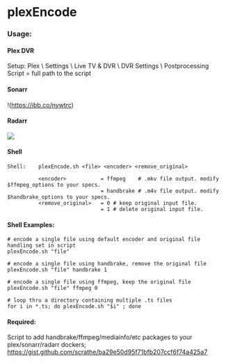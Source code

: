# plexEncode
                            
### Usage:
#### Plex DVR
Setup: Plex \ Settings \ Live TV & DVR \ DVR Settings \ Postprocessing Script = full path to the script
#### Sonarr
!(https://ibb.co/nywtrc)
#### Radarr
![](https://ibb.co/bRzDrc)
#### Shell
```
Shell:    plexEncode.sh <file> <encoder> <remove_original>

          <encoder>           = ffmpeg    # .mkv file output. modify $ffmpeg_options to your specs.
                              = handbrake # .m4v file output. modify $handbrake_options to your specs.
          <remove_original>   = 0 # keep original input file.
                              = 1 # delete original input file.
```
#### Shell Examples:
```
# encode a single file using default encoder and original file handling set in script
plexEncode.sh "file"

# encode a single file using handbrake, remove the original file
plexEncode.sh "file" handbrake 1

# encode a single file using ffmpeg, keep the original file
plexEncode.sh "file" ffmpeg 0

# loop thru a directory containing multiple .ts files
for i in *.ts; do plexEncode.sh "$i" ; done
```

#### Required:
Script to add handbrake/ffmpeg/mediainfo/etc packages to your plex/sonarr/radarr dockers; https://gist.github.com/scrathe/ba29e50d95f71bfb207ccf6f74a425a7
